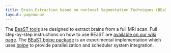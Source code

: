 ```yaml
---
title: Brain Extraction based on nonlocal Segmentation Techniques (BEaST) bpipe pipeline
layout: pagenonav
---
```


The [BeaST tools](http://www.bic.mni.mcgill.ca/ServicesSoftwareAdvancedImageProcessingTools/BEaST) are designed to extract brains from a full MRI scan.
Full step-by-step instructions on how to use BEaST are [available on our wiki page](https://github.com/CobraLab/documentation/wiki/How-to-run-BEaST).
The [BEaST bpipe package](https://github.com/CobraLab/mincbeast_bpipe) is an experimental implementation which uses [bpipe](https://code.google.com/p/bpipe/) to provide parallelization and scheduler system integration.
